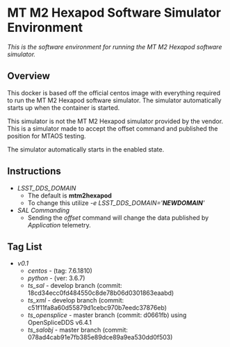 # MT M2 Hexapod Software Simulator Environment

*This is the software environment for running the MT M2 Hexapod software simulator.*

## Overview
This docker is based off the official centos image with everything required to
run the MT M2 Hexapod software simulator. The simulator automatically starts
up when the container is started.

This simulator is not the MT M2 Hexapod simulator provided by the vendor. 
This is a simulator made to accept the offset command and published the position 
for MTAOS testing.

The simulator automatically starts in the enabled state.

## Instructions
- *LSST_DDS_DOMAIN*
    - The default is **mtm2hexapod**
    - To change this utilize *-e LSST_DDS_DOMAIN='**NEWDOMAIN**'*
- *SAL Commanding*
    - Sending the *offset* command will change the data published by
    *Application* telemetry.

## Tag List
- *v0.1*
    - *centos* - (tag: 7.6.1810)
    - *python* - (ver: 3.6.7)
    - *ts_sal* - develop branch (commit: 18cd34ecc0fd484550c8de78b06d0301863eaabd)
    - *ts_xml* - develop branch (commit: c51f11fa8a60d55879d1cebc970b7eedc37876eb)
    - *ts_opensplice* - master branch (commit: d0661fb) using OpenSpliceDDS v6.4.1
    - *ts_salobj* - master branch (commit: 078ad4cab91e7fb385e89dce89a9ea530dd0f503)
